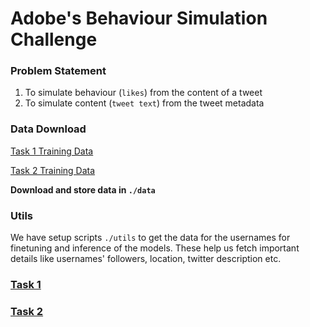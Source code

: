 # Adobe's Behaviour Simulation Challenge

### Problem Statement

1. To simulate behaviour (`likes`) from the content of a tweet
2. To simulate content (`tweet text`) from the tweet metadata

### Data Download

[Task 1 Training Data](https://docs.google.com/spreadsheets/d/1JcESl7qCCBvS6xpWMZplhCXunvmkcNU_/edit?usp=drive_link&ouid=101476968084918341858&rtpof=true&sd=true)

[Task 2 Training Data](https://docs.google.com/spreadsheets/d/1oKN_4cMNQHMNrmTSjzKqiJpvDTQA0dAH/edit?usp=drive_link&ouid=101476968084918341858&rtpof=true&sd=true)

**Download and store data in `./data`**

### Utils
We have setup scripts `./utils` to get the data for the usernames for finetuning and inference of the models. These help us fetch important details like usernames' followers, location, twitter description etc.

### [Task 1](./task1/README.md)

### [Task 2](./task2/README.md)

